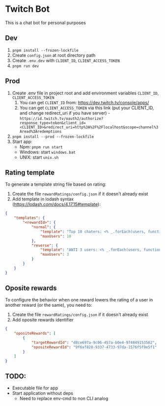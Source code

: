 # Twitch Bot

This is a chat bot for personal purposes

## Dev

1. `pnpm install --frozen-lockfile`
2. Create `config.json` at root directory path
3. Create `.env.dev` with `CLIENT_ID`, `CLIENT_ACCESS_TOKEN`
4. `pnpm run dev`

## Prod

1. Create .env file in project root and add environment variables `CLIENT_ID`, `CLIENT_ACCESS_TOKEN`
    1. You can get `CLIENT_ID` from: https://dev.twitch.tv/console/apps/
    2. You can get `CLIENT_ACCESS_TOKEN` via this link (put your CLIENT_ID, and change redirect_uri if you have server) - `https://id.twitch.tv/oauth2/authorize?response_type=token&client_id=<CLIENT_ID>&redirect_uri=http%3A%2F%2Flocalhost&scope=channel%3Aread%3Aredemptions`
2. `pnpm install --prod --frozen-lockfile`
3. Start app:
    - Npm: `pnpm run start`
    - Windows: start `windows.bat`
    - UNIX: start `unix.sh`

## Rating template

To generate a template string file based on rating:

1. Сreate the file `rewardRatings/config.json` if it doesn't already exist
2. Add template in lodash syntax (https://lodash.com/docs/4.17.15#template):

```json
{
    "templates": {
        "<rewardId>": {
            "normal": {
                "template": "Top 10 chaters: <% _.forEach(users, function(user) { %>#${user.ratingOrder} ${user.displayName} <% }); %>",
                "maxUsers": 10
            },
            "reverse": {
                "template": "ANTI 3 users: <% _.forEach(users, function(user) { %>#${user.ratingOrder} ${user.displayName} <% }); %>",
                "maxUsers": 3
            }
        }
    }
}
```

## Oposite rewards

To configure the behavior when one reward lowers the rating of a user in another reward (or the same), you need to:

1. Сreate the file `rewardRatings/config.json` if it doesn't already exist
2. Add oposite rewards identifier

```json
{
    "opositeRewards": [
        {
            "targetRewardId": "d8ce697a-9c06-457a-b0e4-974849153562",
            "opositeRewardId": "9f6af828-9337-4733-97da-1576f5f9e5f1"
        }
    ]
}
```

## TODO:

-   Executable file for app
-   Start application without deps
    -   Need to replace env-cmd to non CLI analog
